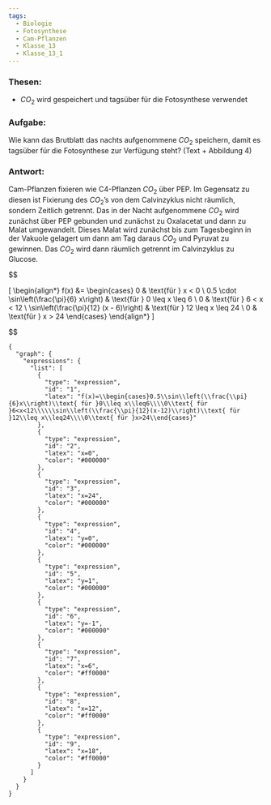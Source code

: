 ```yaml
---
tags:
  - Biologie
  - Fotosynthese
  - Cam-Pflanzen
  - Klasse_13
  - Klasse_13_1
---
```

### Thesen:
- $CO_2$ wird gespeichert und tagsüber für die Fotosynthese verwendet

### Aufgabe:
Wie kann das Brutblatt das nachts aufgenommene $CO_{2}$ speichern, damit es tagsüber für die Fotosynthese zur Verfügung steht? (Text + Abbildung 4)

### Antwort:
Cam-Pflanzen fixieren wie C4-Pflanzen $CO_2$ über PEP. Im Gegensatz zu diesen ist Fixierung des $CO_2$’s von dem Calvinzyklus nicht räumlich, sondern Zeitlich getrennt. Das in der Nacht aufgenommene $CO_2$ wird zunächst über PEP gebunden und zunächst zu Oxalacetat und dann zu Malat umgewandelt. Dieses Malat wird zunächst bis zum Tagesbeginn in der Vakuole gelagert um dann am Tag daraus $CO_2$ und Pyruvat zu gewinnen. Das $CO_{2}$ wird dann räumlich getrennt im Calvinzyklus zu Glucose.


$$

\[
\begin{align*}
f(x) &= \begin{cases} 
0 & \text{für } x < 0 \\
0.5 \cdot \sin\left(\frac{\pi}{6} x\right) & \text{für } 0 \leq x \leq 6 \\
0 & \text{für } 6 < x < 12 \\
\sin\left(\frac{\pi}{12} (x - 6)\right) & \text{für } 12 \leq x \leq 24 \\
0 & \text{für } x > 24 
\end{cases}
\end{align*}
\]


$$


```desmos
{
  "graph": {
    "expressions": {
      "list": [
        {
          "type": "expression",
          "id": "1",
          "latex": "f(x)=\\begin{cases}0.5\\sin\\left(\\frac{\\pi}{6}x\\right)\\text{ für }0\\leq x\\leq6\\\\0\\text{ für }6<x<12\\\\\\sin\\left(\\frac{\\pi}{12}(x-12)\\right)\\text{ für }12\\leq x\\leq24\\\\0\\text{ für }x>24\\end{cases}"
        },
        {
          "type": "expression",
          "id": "2",
          "latex": "x=0",
          "color": "#000000"
        },
        {
          "type": "expression",
          "id": "3",
          "latex": "x=24",
          "color": "#000000"
        },
        {
          "type": "expression",
          "id": "4",
          "latex": "y=0",
          "color": "#000000"
        },
        {
          "type": "expression",
          "id": "5",
          "latex": "y=1",
          "color": "#000000"
        },
        {
          "type": "expression",
          "id": "6",
          "latex": "y=-1",
          "color": "#000000"
        },
        {
          "type": "expression",
          "id": "7",
          "latex": "x=6",
          "color": "#ff0000"
        },
        {
          "type": "expression",
          "id": "8",
          "latex": "x=12",
          "color": "#ff0000"
        },
        {
          "type": "expression",
          "id": "9",
          "latex": "x=18",
          "color": "#ff0000"
        }
      ]
    }
  }
}